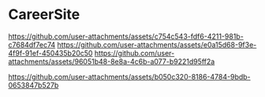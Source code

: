# CareerSite
https://github.com/user-attachments/assets/c754c543-fdf6-4211-981b-c7684df7ec74
https://github.com/user-attachments/assets/e0a15d68-9f3e-4f9f-91ef-450435b20c50
https://github.com/user-attachments/assets/96051b48-8e8a-4c6b-a077-b9221d95ff2a

https://github.com/user-attachments/assets/b050c320-8186-4784-9bdb-0653847b527b